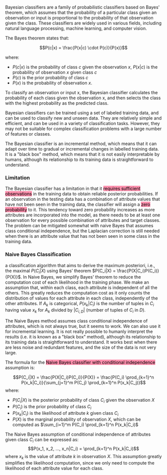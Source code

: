 
Bayesian classifiers are a family of probabilistic classifiers based on Bayes' theorem, which assumes that the probability of a particular class given an observation or input is proportional to the probability of that observation given the class. These classifiers are widely used in various fields, including natural language processing, machine learning, and computer vision.

The Bayes theorem states that:

$$P(c|x) = \frac{P(x|c) \cdot P(c)}{P(x)}$$

where:
- $P(c|x)$ is the probability of class $c$ given the observation $x$, $P(x|c)$ is the probability of observation $x$ given class $c$
- $P(c)$ is the prior probability of class $c$
- $P(x)$ is the probability of observation $x$.

To classify an observation or input x, the Bayesian classifier calculates the probability of each class given the observation x, and then selects the class with the highest probability as the predicted class.

Bayesian classifiers can be trained using a set of labeled training data, and can be used to classify new and unseen data. They are relatively simple and efficient, and can be used in a variety of classification tasks. However, they may not be suitable for complex classification problems with a large number of features or classes.

The Bayesian classifier is an incremental method, which means that it can adapt over time to gradual or incremental changes in labelled training data.
It is a "black box" method, which means that it is not easily interpretable by humans, although its relationship to its training data is straightforward to understand.

### Limitation

The Bayesian classifier has a limitation in that it <mark style="background: #FF5582A6;">requires sufficient observations</mark> in the training data to obtain reliable posterior probabilities. If an observation in the testing data has a combination of attribute values that have not been seen in the training data, the classifier will assign a <mark style="background: #FF5582A6;">zero probability</mark> to it. This tendency toward zero probability increases as more attributes are incorporated into the model, as there needs to be at least one observation for every possible combination of attributes and target classes. The problem can be mitigated somewhat with naive Bayes that assumes class conditional independence, but the Laplacian correction is still needed when there is an attribute value that has not been seen in some class in the training data.

### Naive Bayes Classification

a classification algorithm that aims to derive the maximum posteriori, i.e., the maximal $P(C_i|X)$ using Bayes’ theorem $P(C_i|X) = \frac{P(X|C_i)P(C_i)}{P(X)}$. In Naive Bayes, we simplify Bayes' theorem to reduce the computation cost of each likelihood in the training phase. We make an assumption that, within each class, each attribute is independent of all the others. This greatly reduces the computation cost as it only counts the distribution of values for each attribute in each class, independently of the other attributes. If $A_k$ is categorical, $P(x_k|C_i)$ is the number of tuples in $C_i$ having value $x_k$ for $A_k$ divided by $|C_{i, D}|$ (number of tuples of $C_i$ in $D$).

The Naive Bayes method assumes class conditional independence of attributes, which is not always true, but it seems to work. We can also use it for incremental learning. It is not really possible to humanly interpret the results (i.e. it is known as a "black box" method), although its relationship to its training data is straightforward to understand. It works best when there are less noise and redundant features, and the size of the data is not very large.

The formula for the <mark style="background: #FF5582A6;">Naive Bayes classifier with conditional independence</mark> assumption is:

$$P(C_i|X) = \frac{P(X|C_i)P(C_i)}{P(X)} = \frac{P(C_i) \prod_{k=1}^n P(x_k|C_i)}{\sum_{j=1}^m P(C_j) \prod_{k=1}^n P(x_k|C_j)}$$
where:
-   $P(C_i|X)$ is the posterior probability of class $C_i$ given the observation $X$
-   $P(C_i)$ is the prior probability of class $C_i$
-   $P(x_k|C_i)$ is the likelihood of attribute $k$ given class $C_i$
-   $P(X)$ is the marginal probability of observation $X$, which can be computed as $\sum_{i=1}^m P(C_i) \prod_{k=1}^n P(x_k|C_i)$


The Naive Bayes assumption of conditional independence of attributes given class $C_i$ can be expressed as:
$$P(x_1, x_2, ..., x_n|C_i) = \prod_{k=1}^n P(x_k|C_i)$$
where $x_k$ is the value of attribute $k$ in observation $X$. This assumption greatly simplifies the likelihood computation, since we only need to compute the likelihood of each attribute value for each class.


